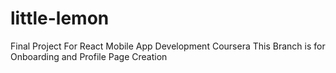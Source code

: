 # little-lemon
Final Project For React Mobile App Development Coursera
This Branch is for Onboarding and Profile Page Creation
